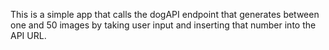 This is a simple app that calls the dogAPI endpoint that generates between one and 50 images by taking user input and inserting that number into the API URL.
